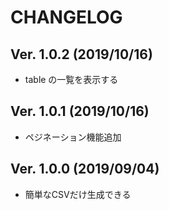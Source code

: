 # CHANGELOG

## Ver. 1.0.2 (2019/10/16)

- table の一覧を表示する

## Ver. 1.0.1 (2019/10/16)

- ペジネーション機能追加

## Ver. 1.0.0 (2019/09/04)

- 簡単なCSVだけ生成できる